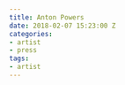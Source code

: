 ```yaml
---
title: Anton Powers
date: 2018-02-07 15:23:00 Z
categories:
- artist
- press
tags:
- artist
---
```



